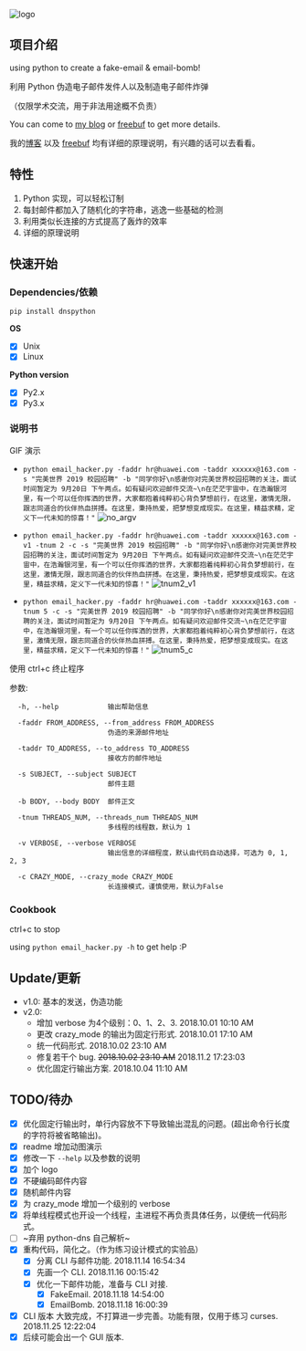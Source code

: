 ![logo](https://raw.githubusercontent.com/Macr0phag3/email_hack/master/pics/Logo.png)

## 项目介绍
using python to create a fake-email & email-bomb!

利用 Python 伪造电子邮件发件人以及制造电子邮件炸弹

（仅限学术交流，用于非法用途概不负责）

You can come to [my blog](https://www.tr0y.wang/2018/09/26/email-hacker/) or [freebuf](http://www.freebuf.com/sectool/184555.html) to get more details.

我的[博客](https://www.tr0y.wang/2018/09/26/email-hacker/) 以及 [freebuf](http://www.freebuf.com/sectool/184555.html) 均有详细的原理说明，有兴趣的话可以去看看。

## 特性
1. Python 实现，可以轻松订制
2. 每封邮件都加入了随机化的字符串，逃逸一些基础的检测
3. 利用类似长连接的方式提高了轰炸的效率
4. 详细的原理说明

## 快速开始
### Dependencies/依赖
`pip install dnspython`

**OS**
- [x] Unix
- [x] Linux

**Python version**
- [x] Py2.x
- [x] Py3.x

### 说明书
GIF 演示

- `python email_hacker.py -faddr hr@huawei.com -taddr xxxxxx@163.com -s "完美世界 2019 校园招聘" -b "同学你好\n感谢你对完美世界校园招聘的关注，面试时间暂定为 9月20日 下午两点。如有疑问欢迎邮件交流~\n在茫茫宇宙中，在浩瀚银河里，有一个可以任你挥洒的世界，大家都抱着纯粹初心背负梦想前行，在这里，激情无限，跟志同道合的伙伴热血拼搏。在这里，秉持热爱，把梦想变成现实。在这里，精益求精，定义下一代未知的惊喜！"`
![no_argv](https://raw.githubusercontent.com/Macr0phag3/email_hack/master/pics/no_argv.png)

- `python email_hacker.py -faddr hr@huawei.com -taddr xxxxxx@163.com -v1 -tnum 2 -c -s "完美世界 2019 校园招聘" -b "同学你好\n感谢你对完美世界校园招聘的关注，面试时间暂定为 9月20日 下午两点。如有疑问欢迎邮件交流~\n在茫茫宇宙中，在浩瀚银河里，有一个可以任你挥洒的世界，大家都抱着纯粹初心背负梦想前行，在这里，激情无限，跟志同道合的伙伴热血拼搏。在这里，秉持热爱，把梦想变成现实。在这里，精益求精，定义下一代未知的惊喜！"`
![tnum2_v1](https://raw.githubusercontent.com/Macr0phag3/email_hack/master/pics/tnum2_v1.gif)

- `python email_hacker.py -faddr hr@huawei.com -taddr xxxxxx@163.com -tnum 5 -c -s "完美世界 2019 校园招聘" -b "同学你好\n感谢你对完美世界校园招聘的关注，面试时间暂定为 9月20日 下午两点。如有疑问欢迎邮件交流~\n在茫茫宇宙中，在浩瀚银河里，有一个可以任你挥洒的世界，大家都抱着纯粹初心背负梦想前行，在这里，激情无限，跟志同道合的伙伴热血拼搏。在这里，秉持热爱，把梦想变成现实。在这里，精益求精，定义下一代未知的惊喜！"`
![tnum5_c](https://raw.githubusercontent.com/Macr0phag3/email_hack/master/pics/tnum5_c.gif)

使用 ctrl+c 终止程序

参数:

```
  -h, --help            输出帮助信息

  -faddr FROM_ADDRESS, --from_address FROM_ADDRESS
                        伪造的来源邮件地址

  -taddr TO_ADDRESS, --to_address TO_ADDRESS
                        接收方的邮件地址

  -s SUBJECT, --subject SUBJECT
                        邮件主题

  -b BODY, --body BODY  邮件正文

  -tnum THREADS_NUM, --threads_num THREADS_NUM
                        多线程的线程数，默认为 1

  -v VERBOSE, --verbose VERBOSE
                        输出信息的详细程度，默认由代码自动选择，可选为 0, 1, 2, 3

  -c CRAZY_MODE, --crazy_mode CRAZY_MODE
                        长连接模式，谨慎使用，默认为False
```

### Cookbook
ctrl+c to stop

using `python email_hacker.py -h` to get help
:P

## Update/更新
- v1.0: 基本的发送，伪造功能
- v2.0:
  - 增加 verbose 为4个级别：0、1、2、3. 2018.10.01 10:10 AM
  - 更改 crazy_mode 的输出为固定行形式. 2018.10.01 17:10 AM
  - 统一代码形式. 2018.10.02 23:10 AM
  - 修复若干个 bug. ~~2018.10.02 23:10 AM~~ 2018.11.2 17:23:03
  - 优化固定行输出方案. 2018.10.04 11:10 AM

## TODO/待办
- [x] 优化固定行输出时，单行内容放不下导致输出混乱的问题。(超出命令行长度的字符将被省略输出)。
- [x] readme 增加动图演示
- [x] 修改一下 `--help` 以及参数的说明
- [x] 加个 logo
- [x] 不硬编码邮件内容
- [x] 随机邮件内容
- [x] 为 crazy_mode 增加一个级别的 verbose
- [x] 将单线程模式也开设一个线程，主进程不再负责具体任务，以便统一代码形式。
- [ ] ~弃用 python-dns 自己解析~
- [x] 重构代码，简化之。（作为练习设计模式的实验品）
  - [x] 分离 CLI 与邮件功能. 2018.11.14 16:54:34
  - [x] 先画一个 CLI. 2018.11.16 00:15:42
  - [x] 优化一下邮件功能，准备与 CLI 对接.
    - [x] FakeEmail. 2018.11.18 14:54:00
    - [x] EmailBomb. 2018.11.18 16:00:39
- [x] CLI 版本 大致完成，不打算进一步完善。功能有限，仅用于练习 curses. 2018.11.25 12:22:04
- [x] 后续可能会出一个 GUI 版本.
